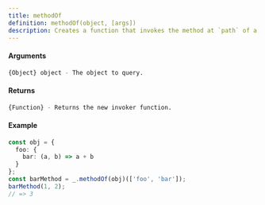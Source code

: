 ```yaml
---
title: methodOf
definition: methodOf(object, [args])
description: Creates a function that invokes the method at `path` of a given object.
---
```



#### Arguments


```bash
{Object} object - The object to query.
```


#### Returns


```bash
{Function} - Returns the new invoker function.
```


#### Example


```ts
const obj = {
  foo: {
    bar: (a, b) => a + b
  }
};
const barMethod = _.methodOf(obj)(['foo', 'bar']);
barMethod(1, 2);
// => 3
```